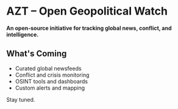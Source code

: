 # AZT – Open Geopolitical Watch

**An open-source initiative for tracking global news, conflict, and intelligence.**

## What's Coming

- Curated global newsfeeds
- Conflict and crisis monitoring
- OSINT tools and dashboards
- Custom alerts and mapping

Stay tuned.

